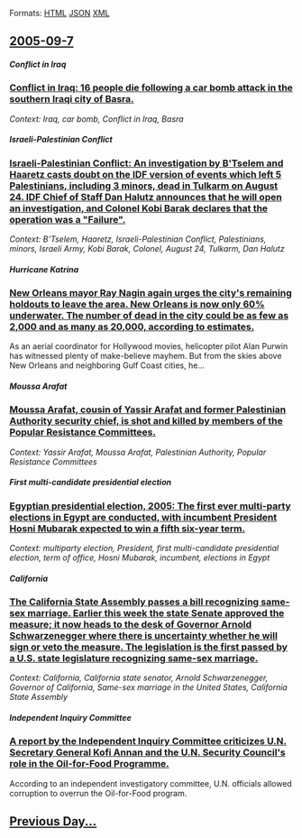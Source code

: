 
Formats: [HTML](2005/09/7/index.html)  [JSON](2005/09/7/index.json)  [XML](2005/09/7/index.xml)  

## [2005-09-7](/news/2005/09/7/index.md)

##### Conflict in Iraq
### [ Conflict in Iraq: 16 people die following a car bomb attack in the southern Iraqi city of Basra. ](/news/2005/09/7/conflict-in-iraq-16-people-die-following-a-car-bomb-attack-in-the-southern-iraqi-city-of-basra.md)
_Context: Iraq, car bomb, Conflict in Iraq, Basra_

##### Israeli-Palestinian Conflict
### [ Israeli-Palestinian Conflict: An investigation by B'Tselem and Haaretz casts doubt on the IDF version of events which left 5 Palestinians, including 3 minors, dead in Tulkarm on August 24. IDF Chief of Staff Dan Halutz announces that he will open an investigation, and Colonel Kobi Barak declares that the operation was a "Failure". ](/news/2005/09/7/israeli-palestinian-conflict-an-investigation-by-b-tselem-and-haaretz-casts-doubt-on-the-idf-version-of-events-which-left-5-palestinians.md)
_Context: B'Tselem, Haaretz, Israeli-Palestinian Conflict, Palestinians, minors, Israeli Army, Kobi Barak, Colonel, August 24, Tulkarm, Dan Halutz_

##### Hurricane Katrina
### [ New Orleans mayor Ray Nagin again urges the city's remaining holdouts to leave the area. New Orleans is now only 60% underwater. The number of dead in the city could be as few as 2,000 and as many as 20,000, according to estimates. ](/news/2005/09/7/new-orleans-mayor-ray-nagin-again-urges-the-city-s-remaining-holdouts-to-leave-the-area-new-orleans-is-now-only-60-underwater-the-number.md)
As an aerial coordinator for Hollywood movies, helicopter pilot Alan Purwin has witnessed plenty of make-believe mayhem. But from the skies above New Orleans and neighboring Gulf Coast cities, he...

##### Moussa Arafat
### [ Moussa Arafat, cousin of Yassir Arafat and former Palestinian Authority security chief, is shot and killed by members of the Popular Resistance Committees. ](/news/2005/09/7/moussa-arafat-cousin-of-yassir-arafat-and-former-palestinian-authority-security-chief-is-shot-and-killed-by-members-of-the-popular-resist.md)
_Context: Yassir Arafat, Moussa Arafat, Palestinian Authority, Popular Resistance Committees_

##### First multi-candidate presidential election
### [ Egyptian presidential election, 2005: The first ever multi-party elections in Egypt are conducted, with incumbent President Hosni Mubarak expected to win a fifth six-year term. ](/news/2005/09/7/egyptian-presidential-election-2005-the-first-ever-multi-party-elections-in-egypt-are-conducted-with-incumbent-president-hosni-mubarak-e.md)
_Context: multiparty election, President, first multi-candidate presidential election, term of office, Hosni Mubarak, incumbent, elections in Egypt_

##### California
### [ The California State Assembly passes a bill recognizing same-sex marriage. Earlier this week the state Senate approved the measure; it now heads to the desk of Governor Arnold Schwarzenegger where there is uncertainty whether he will sign or veto the measure. The legislation is the first passed by a U.S. state legislature recognizing same-sex marriage. ](/news/2005/09/7/the-california-state-assembly-passes-a-bill-recognizing-same-sex-marriage-earlier-this-week-the-state-senate-approved-the-measure-it-now.md)
_Context: California, California state senator, Arnold Schwarzenegger, Governor of California, Same-sex marriage in the United States, California State Assembly_

##### Independent Inquiry Committee
### [ A report by the Independent Inquiry Committee criticizes U.N. Secretary General Kofi Annan and the U.N. Security Council's role in the Oil-for-Food Programme. ](/news/2005/09/7/a-report-by-the-independent-inquiry-committee-criticizes-u-n-secretary-general-kofi-annan-and-the-u-n-security-council-s-role-in-the-oil.md)
According to an independent investigatory committee, U.N. officials allowed corruption to overrun the Oil-for-Food program.

## [Previous Day...](/news/2005/09/6/index.md)

